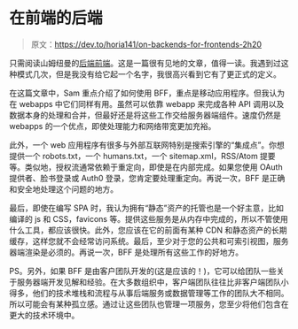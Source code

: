 # 在前端的后端

> 原文：<https://dev.to/horia141/on-backends-for-frontends-2h20>

只需阅读山姆纽曼的[后端前端](http://samnewman.io/patterns/architectural/bff/)。这是一篇很有见地的文章，值得一读。我遇到过这种模式几次，但是我没有给它起一个名字，我很高兴看到它有了更正式的定义。

在这篇文章中，Sam 重点介绍了如何使用 BFF，重点是移动应用程序。但我认为在 webapps 中它们同样有用。虽然可以依靠 webapp 来完成各种 API 调用以及数据本身的处理和合并，但最好还是将这些工作交给服务器端组件。速度仍然是 webapps 的一个优点，即使处理能力和网络带宽更加充裕。

此外，一个 web 应用程序有很多与外部互联网特别是搜索引擎的“集成点”。你想提供一个 robots.txt，一个 humans.txt，一个 sitemap.xml，RSS/Atom 提要等。类似地，授权流通常依赖于重定向，即使是在内部完成。如果您使用 OAuth 提供者、脸书登录或 Auth0 登录，您肯定要处理重定向。再说一次，BFF 是正确和安全地处理这个问题的地方。

最后，即使在编写 SPA 时，我认为拥有“静态”资产的托管也是一个好主意，比如编译的 js 和 CSS，favicons 等。提供这些服务是从内存中完成的，所以不管使用什么工具，都应该很快。此外，您应该在它的前面有某种 CDN 和静态资产的长期缓存，这样您就不会经常访问系统。最后，至少对于您的公共和可索引视图，服务器端渲染是必须的。再说一次，BFF 是处理所有这些工作的好地方。

PS。另外，如果 BFF 是由客户团队开发的(这是应该的！)，它可以给团队一些关于服务器端开发见解和经验。在大多数组织中，客户端团队往往比非客户端团队小得多，他们的技术堆栈和流程与从事后端服务或数据管理等工作的团队大不相同。所以可能会有某种孤立感。通过让这些团队也管理一项服务，您至少将他们包含在更大的技术环境中。